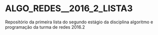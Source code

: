 # ALGO_REDES__2016_2_LISTA3
Repositório da primeira lista do segundo estágio da disciplina algoritmo e programação da turma de redes 2016.2

